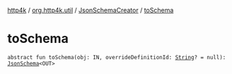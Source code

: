 [http4k](../../index.md) / [org.http4k.util](../index.md) / [JsonSchemaCreator](index.md) / [toSchema](./to-schema.md)

# toSchema

`abstract fun toSchema(obj: IN, overrideDefinitionId: `[`String`](https://kotlinlang.org/api/latest/jvm/stdlib/kotlin/-string/index.html)`? = null): `[`JsonSchema`](../-json-schema/index.md)`<OUT>`